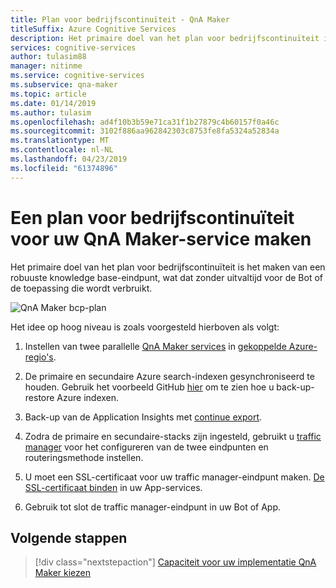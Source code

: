 ```yaml
---
title: Plan voor bedrijfscontinuïteit - QnA Maker
titleSuffix: Azure Cognitive Services
description: Het primaire doel van het plan voor bedrijfscontinuïteit is het maken van een robuuste knowledge base-eindpunt, wat dat zonder uitvaltijd voor de Bot of de toepassing die wordt verbruikt.
services: cognitive-services
author: tulasim88
manager: nitinme
ms.service: cognitive-services
ms.subservice: qna-maker
ms.topic: article
ms.date: 01/14/2019
ms.author: tulasim
ms.openlocfilehash: ad4f10b3b59e71ca31f1b27879c4b60157f0a46c
ms.sourcegitcommit: 3102f886aa962842303c8753fe8fa5324a52834a
ms.translationtype: MT
ms.contentlocale: nl-NL
ms.lasthandoff: 04/23/2019
ms.locfileid: "61374896"
---
```

# <a name="create-a-business-continuity-plan-for-your-qna-maker-service"></a>Een plan voor bedrijfscontinuïteit voor uw QnA Maker-service maken

Het primaire doel van het plan voor bedrijfscontinuïteit is het maken van een robuuste knowledge base-eindpunt, wat dat zonder uitvaltijd voor de Bot of de toepassing die wordt verbruikt.

![QnA Maker bcp-plan](../media/qnamaker-how-to-bcp-plan/qnamaker-bcp-plan.png)

Het idee op hoog niveau is zoals voorgesteld hierboven als volgt:

1. Instellen van twee parallelle [QnA Maker services](../How-To/set-up-qnamaker-service-azure.md) in [gekoppelde Azure-regio's](https://docs.microsoft.com/azure/best-practices-availability-paired-regions).

2. De primaire en secundaire Azure search-indexen gesynchroniseerd te houden. Gebruik het voorbeeld GitHub [hier](https://github.com/pchoudhari/QnAMakerBackupRestore) om te zien hoe u back-up-restore Azure indexen.

3. Back-up van de Application Insights met [continue export](https://docs.microsoft.com/azure/application-insights/app-insights-export-telemetry).

4. Zodra de primaire en secundaire-stacks zijn ingesteld, gebruikt u [traffic manager](https://docs.microsoft.com/azure/traffic-manager/) voor het configureren van de twee eindpunten en routeringsmethode instellen.

5. U moet een SSL-certificaat voor uw traffic manager-eindpunt maken. [De SSL-certificaat binden](https://docs.microsoft.com/azure/app-service/app-service-web-tutorial-custom-ssl) in uw App-services.

6. Gebruik tot slot de traffic manager-eindpunt in uw Bot of App.

## <a name="next-steps"></a>Volgende stappen

> [!div class="nextstepaction"]
> [Capaciteit voor uw implementatie QnA Maker kiezen](../Tutorials/choosing-capacity-qnamaker-deployment.md)
